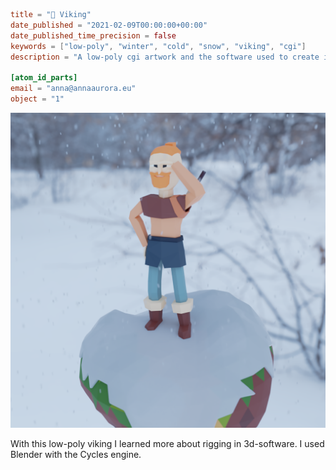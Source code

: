 ```toml
title = "🧔 Viking"
date_published = "2021-02-09T00:00:00+00:00"
date_published_time_precision = false
keywords = ["low-poly", "winter", "cold", "snow", "viking", "cgi"]
description = "A low-poly cgi artwork and the software used to create it."

[atom_id_parts]
email = "anna@annaaurora.eu"
object = "1"
```
![Everything except out of focus background is in a low-poly style. There is a Viking standing on a floating ball of dirt, grass and snow. Is is snowing. The viking is looking in the distance behind the camera, his hand on his left hand of his forehead and his right hand on his hips. He is wearing a sword on his back. Orange is the hair color of his beard and bun on the top of his head.](viking.webp)

With this low-poly viking I learned more about rigging in 3d-software. I used Blender with the Cycles engine.
